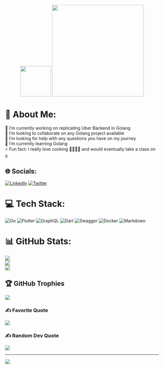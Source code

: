 <p align="center">
<img src="https://storage.googleapis.com/cms-storage-bucket/4fd5520fe28ebf839174.svg" width="100">
<img src="https://upload.wikimedia.org/wikipedia/commons/0/05/Go_Logo_Blue.svg" width="300">
</p>

# 💫 About Me:
🔭 I’m currently working on replicating Uber Backend in Golang<br>👯 I’m looking to collaborate on any Golang project available<br>🤝 I’m looking for help with any questions you have on my journey<br>🌱 I’m currently learning Golang<br>⚡ Fun fact: I really love cooking 🧑🏾‍🍳🥘 and would eventually take a class on it 


## 🌐 Socials:
[![LinkedIn](https://img.shields.io/badge/LinkedIn-%230077B5.svg?logo=linkedin&logoColor=white)](https://linkedin.com/in/dorkenoo-hope-7b2464157) [![Twitter](https://img.shields.io/badge/Twitter-%231DA1F2.svg?logo=Twitter&logoColor=white)](https://twitter.com/@ceo_nkatie) 

# 💻 Tech Stack:
![Go](https://img.shields.io/badge/go-%2300ADD8.svg?style=for-the-badge&logo=go&logoColor=white) ![Flutter](https://img.shields.io/badge/Flutter-%2302569B.svg?style=for-the-badge&logo=Flutter&logoColor=white) ![GraphQL](https://img.shields.io/badge/-GraphQL-E10098?style=for-the-badge&logo=graphql&logoColor=white) ![Dart](https://img.shields.io/badge/dart-%230175C2.svg?style=for-the-badge&logo=dart&logoColor=white) ![Swagger](https://img.shields.io/badge/-Swagger-%23Clojure?style=for-the-badge&logo=swagger&logoColor=white) ![Docker](https://img.shields.io/badge/docker-%230db7ed.svg?style=for-the-badge&logo=docker&logoColor=white) ![Markdown](https://img.shields.io/badge/markdown-%23000000.svg?style=for-the-badge&logo=markdown&logoColor=white)
# 📊 GitHub Stats:
![](https://github-readme-stats.vercel.app/api?username=ghost-codes&theme=dark&hide_border=true&include_all_commits=true&count_private=true)<br/>
![](https://github-readme-streak-stats.herokuapp.com/?user=ghost-codes&theme=dark&hide_border=true)<br/>
![](https://github-readme-stats.vercel.app/api/top-langs/?username=ghost-codes&theme=dark&hide_border=true&include_all_commits=true&count_private=true&layout=compact)

## 🏆 GitHub Trophies
![](https://github-profile-trophy.vercel.app/?username=ghost-codes&theme=oldie&no-frame=true&no-bg=false&margin-w=4)

### ✍️ Favorite Quote
![](https://quotes-github-readme.vercel.app/api?quote=I%20am%20become%20death%2C%20the%20destroyer%20of%20worlds.&author=J.%20Robert%20Oppenheimer&type=horizontal&theme=radical)
### ✍️ Random Dev Quote
![](https://quotes-github-readme.vercel.app/api?type=horizontal&theme=radical)

---
[![](https://visitcount.itsvg.in/api?id=ghost-codes&icon=0&color=0)](https://visitcount.itsvg.in)

<!-- Proudly created with GPRM ( https://gprm.itsvg.in ) -->
